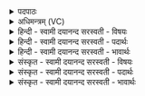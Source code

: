 <details><summary>पदपाठः</summary>

प्र। ए॒तु॒। ब्रह्म॑णः। पतिः॑। प्र। दे॒वी। ए॒तु॒। सू॒नृता॑। अच्छ॑। वी॒रम्। नर्य्य॑म्। प॒ङ्क्तिरा॑धस॒मिति॑ प॒ङ्क्तिऽरा॑धसम्। दे॒वाः। य॒ज्ञम्। न॒य॒न्तु॒। नः॒। म॒खाय॑। त्वा॒। म॒खस्य॑। त्वा॒। शी॒र्ष्णे। म॒खाय॑। त्वा॒। म॒खस्य॑। त्वा॒ शी॒र्ष्णे। म॒खाय॑। त्वा॒। म॒खस्य॑। त्वा॒ शी॒र्ष्णे। ७।
</details>

<details><summary>अधिमन्त्रम् (VC)</summary>

- ईश्वरो देवता
- कण्व ऋषिः
- निचृदष्टिः
- मध्यमः
</details>

<details><summary>हिन्दी - स्वामी दयानन्द सरस्वती  - विषयः</summary>

स्त्री-पुरुष कैसे हों, इस विषय को अगले मन्त्र में कहा है ॥
</details>

<details><summary>हिन्दी - स्वामी दयानन्द सरस्वती  - पदार्थः</summary>

पदार्थान्वयभाषाः -  हे विद्वन् ! जिस (वीरम्) सब दुःखों को हटानेवाले (नर्य्यम्) मनुष्यों में उत्तम (पङ्क्तिराधसम्) समुदायों को सिद्ध करनेवाले (यज्ञम्) सुखप्राप्ति के हेतु जन को (देवाः) विद्वान् लोग (नः) हमको (नयन्तु) प्राप्त करें (ब्रह्मणः, पतिः) धन का रक्षक जन (प्र, एतु) प्रकर्षता से प्राप्त हो (सूनृता) सत्य बोलना आदि सुशीलतावाली (देवी) विदुषी स्त्री (अच्छ) (प्र, एतु) अच्छे प्रकार प्राप्त होवे उस (त्वा) तुझको (मखाय) विद्यावृद्धि के लिये (मखस्य) सुख रक्षा के (शीर्ष्णे) उत्तम अवयव के लिये (त्वा) आपको (मखाय) धर्माचरण निमित्त के लिये (त्वा) आपके (मखस्य) धर्मरक्षा के (शीर्ष्णे) उत्तम अवयव के लिये (त्वा) आपको (मखाय) सब सुख करनेवाले के लिये (त्वा) आपको (मखस्य) सब सुख बढ़ानेवाले के सम्बन्धी (शीर्ष्णे) उत्तम सुखदायी जन के लिये (त्वा) आपका आश्रय करें ॥७ ॥
</details>

<details><summary>हिन्दी - स्वामी दयानन्द सरस्वती  - भावार्थः</summary>

भावार्थभाषाः -  जो मनुष्य और जो स्त्रियाँ स्वयं विद्यादि गुणों को पाकर अन्यों को प्राप्त कराके विद्या, सुख और धर्म की वृद्धि के लिये अधिक सुशिक्षित जनों को विद्वान् करते हैं, वे पुरुष और स्त्रियाँ निरन्तर आनन्दित होते हैं ॥७ ॥
</details>

<details><summary>संस्कृत - स्वामी दयानन्द सरस्वती  - विषयः</summary>

स्त्रीपुरुषाः कीदृशाः स्युरित्याह ॥
</details>

<details><summary>संस्कृत - स्वामी दयानन्द सरस्वती  - पदार्थः</summary>

पदार्थान्वयभाषाः -  हे विद्वन् ! यं वीरं नर्य्यं पङ्क्तिराधसं यज्ञं देवा नोऽस्मान्नयन्तु ब्रह्मणस्पतिः प्रैतु सूनृता देव्यच्छ प्रैतु तं मखाय त्वा मखस्य शीर्ष्णे त्वा मखाय त्वा मखस्य शीर्ष्णे त्वा मखाय त्वा मखस्य शीर्ष्णे त्वा वयमाश्रयेम ॥७ ॥
</details>

<details><summary>संस्कृत - स्वामी दयानन्द सरस्वती  - भावार्थः</summary>

भावार्थभाषाः -  ये मनुष्या याः स्त्रियश्च स्वयं विद्यादिगुणान् प्राप्यान्यान् प्रापय्य विद्यासुखधर्मवृद्धयेऽधिकान् सुशिक्षितान् विदुषः कुर्वन्ति, ते तांश्च सततमानन्दन्ति ॥७ ॥
</details>